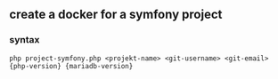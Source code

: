 ## create a docker for a symfony project

### syntax
`php project-symfony.php <projekt-name> <git-username> <git-email> {php-version} {mariadb-version}`
